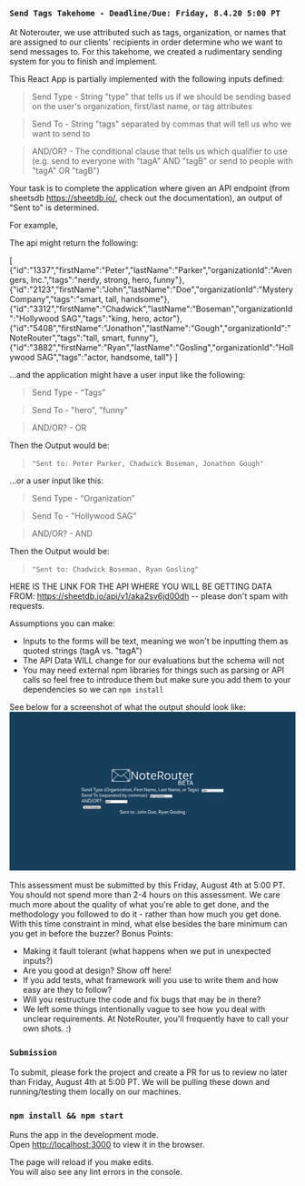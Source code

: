 ### `Send Tags Takehome - Deadline/Due: Friday, 8.4.20 5:00 PT` 

At Noterouter, we use attributed such as tags, organization, or names that are assigned to our clients' recipients in order determine who we want to send messages to. For this takehome, we created a rudimentary sending system for you to finish and implement.

This React App is partially implemented with the following inputs defined:

> Send Type - String "type" that tells us if we should be sending based on the user's organization, first/last name, or tag attributes

> Send To - String "tags" separated by commas that will tell us who we want to send to

> AND/OR? - The conditional clause that tells us which qualifier to use (e.g. send to everyone with "tagA" AND "tagB" or send to people with "tagA" OR "tagB")

Your task is to complete the application where given an API endpoint (from sheetsdb https://sheetdb.io/, check out the documentation), an output of "Sent to" is determined.

For example,

The api might return the following:

[
    {"id":"1337","firstName":"Peter","lastName":"Parker","organizationId":"Avengers, Inc.","tags":"nerdy, strong, hero, funny"},
    {"id":"2123","firstName":"John","lastName":"Doe","organizationId":"Mystery Company","tags":"smart, tall, handsome"},
    {"id":"3312","firstName":"Chadwick","lastName":"Boseman","organizationId":"Hollywood SAG","tags":"king, hero, actor"},
    {"id":"5408","firstName":"Jonathon","lastName":"Gough","organizationId":"NoteRouter","tags":"tall, smart, funny"},
    {"id":"3882","firstName":"Ryan","lastName":"Gosling","organizationId":"Hollywood SAG","tags":"actor, handsome, tall"}
]

...and the application might have a user input like the following:


> Send Type - “Tags”

> Send To - "hero", "funny"

> AND/OR? - OR

Then the Output would be: 
> `"Sent to: Peter Parker, Chadwick Boseman, Jonathon Gough"`

...or a user input like this:
> Send Type - “Organization”

> Send To - "Hollywood SAG"

> AND/OR? - AND

Then the Output would be: 
> `"Sent to: Chadwick Boseman, Ryan Gosling"`


HERE IS THE LINK FOR THE API WHERE YOU WILL BE GETTING DATA FROM: https://sheetdb.io/api/v1/aka2sv6jd00dh -- please don't spam with requests.

Assumptions you can make:
- Inputs to the forms will be text, meaning we won't be inputting them as quoted strings (tagA vs. "tagA")
- The API Data WILL change for our evaluations but the schema will not
- You may need external npm libraries for things such as parsing or API calls so feel free to introduce them but make sure you add them to your dependencies so we can `npm install`


See below for a screenshot of what the output should look like:
![Example](/images/example.png)


This assessment must be submitted by this Friday, August 4th at 5:00 PT. You should not spend more than 2-4 hours on this assessment. We care much more about the quality of what you're able to get done, and the methodology you followed to do it - rather than how much you get done. With this time constraint in mind, what else besides the bare minimum can you get in before the buzzer?
Bonus Points:
- Making it fault tolerant (what happens when we put in unexpected inputs?)
- Are you good at design? Show off here!
- If you add tests, what framework will you use to write them and how easy are they to follow?
- Will you restructure the code and fix bugs that may be in there?
- We left some things intentionally vague to see how you deal with unclear requirements. At NoteRouter, you'll frequently have to call your own shots. :)

### `Submission`
To submit, please fork the project and create a PR for us to review no later than Friday, August 4th at 5:00 PT. We will be pulling these down and running/testing them  locally on our machines.

### `npm install && npm start`

Runs the app in the development mode.<br>
Open [http://localhost:3000](http://localhost:3000) to view it in the browser.

The page will reload if you make edits.<br>
You will also see any lint errors in the console.
